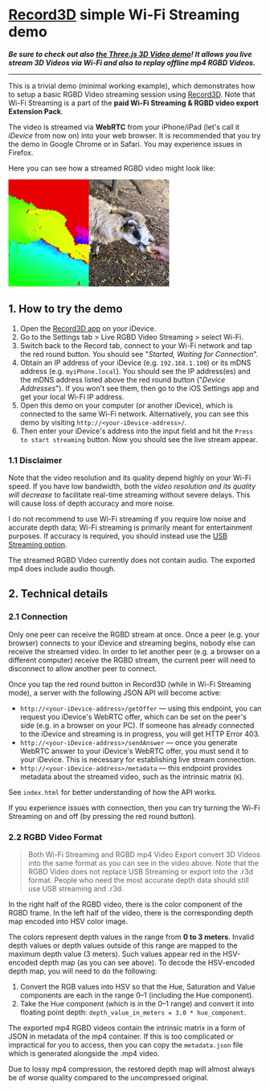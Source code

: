 # <a href="https://record3d.app">Record3D</a> simple Wi-Fi Streaming demo
***Be sure to check out also <a href="https://marek-simonik.github.io/record3d-wifi-streaming-and-rgbd-mp4-3d-video-demo/" target="_blank">the Three.js 3D Video demo</a>! It allows you live stream 3D Videos via Wi-Fi and also to replay offline mp4 RGBD Videos.***
<hr>

This is a trivial demo (minimal working example), which demonstrates how to setup a basic RGBD Video streaming session using <a href="https://record3d.app" target="_blank">Record3D</a>. Note that Wi-Fi Streaming is a part of the **paid Wi-Fi Streaming & RGBD video export Extension Pack**.

The video is streamed via **WebRTC** from your iPhone/iPad (let's call it *iDevice* from now on) into your web browser. It is recommended that you try the demo in Google Chrome or in Safari. You may experience issues in Firefox.

Here you can see how a streamed RGBD video might look like:

[![RGBD mp4 video](record3d_goat.gif)](https://thumbs.gfycat.com/CoolWelcomeIndri-mobile.mp4)

## 1. How to try the demo

1. Open the <a href="https://record3d.app" target="_blank">Record3D app</a> on your iDevice.
1. Go to the Settings tab > Live RGBD Video Streaming > select Wi-Fi.
1. Switch back to the Record tab, connect to your Wi-Fi network and tap the red round button. You should see "*Started, Waiting for Connection*".
1. Obtain an IP address of your iDevice (e.g. `192.168.1.100`) or its mDNS address (e.g. `myiPhone.local`). You should see the IP address(es) and the mDNS address listed above the red round button ("*Device Addresses*"). If you won't see them, then go to the iOS Settings app and get your local Wi-Fi IP address. 
1. Open this demo on your computer (or another iDevice), which is connected to the same Wi-Fi network. Alternatively, you can see this demo by visiting `http://<your-iDevice-address>/`.
1. Then enter your iDevice's address into the input field and hit the `Press to start streaming` button. Now you should see the live stream appear.

### 1.1 Disclaimer
Note that the video resolution and its quality depend highly on your Wi-Fi speed. If you have low bandwidth, both the *video resolution and its quality will decrease* to facilitate real-time streaming without severe delays. This will cause loss of depth accuracy and more noise.

I do not recommend to use Wi-Fi streaming if you require low noise and accurate depth data; Wi-Fi streaming is primarily meant for entertainment purposes. If accuracy is required, you should instead use the <a href="https://github.com/marek-simonik/record3d" target="_blank">USB Streaming option</a>. 

The streamed RGBD Video currently does not contain audio. The exported mp4 does include audio though.

## 2. Technical details

### 2.1 Connection
Only one peer can receive the RGBD stream at once. Once a peer (e.g. your browser) connects to your iDevice and streaming begins, nobody else can receive the streamed video. In order to let another peer (e.g. a browser on a different computer) receive the RGBD stream, the current peer will need to disconnect to allow another peer to connect. 

Once you tap the red round button in Record3D (while in Wi-Fi Streaming mode), a server with the following JSON API will become active: 

- `http://<your-iDevice-address>/getOffer` — using this endpoint, you can request you iDevice's WebRTC offer, which can be set on the peer's side (e.g. in a browser on your PC). If someone has already connected to the iDevice and streaming is in progress, you will get HTTP Error 403. 
- `http://<your-iDevice-address>/sendAnswer` — once you generate WebRTC answer to your iDevice's WebRTC offer, you must send it to your iDevice. This is necessary for establishing live stream connection. 
- `http://<your-iDevice-address>/metadata` — this endpoint provides metadata about the streamed video, such as the intrinsic matrix (`K`).

See `index.html` for better understanding of how the API works.

If you experience issues with connection, then you can try turning the Wi-Fi Streaming on and off (by pressing the red round button).


### 2.2 RGBD Video Format
> Both Wi-Fi Streaming and RGBD mp4 Video Export convert 3D Videos into the same format as you can see in the video above.
Note that the RGBD Video does not replace USB Streaming or export into the .r3d format. People who need the most accurate depth data should still use USB streaming and .r3d.

In the right half of the RGBD video, there is the color component of the RGBD frame. In the left half of the video, there is the corresponding depth map encoded into HSV color image.

The colors represent depth values in the range from **0 to 3 meters**. Invalid depth values or depth values outside of this range are mapped to the maximum depth value (3 meters). Such values appear red in the HSV-encoded depth map (as you can see above).
To decode the HSV-encoded depth map, you will need to do the following:

1. Convert the RGB values into HSV so that the Hue, Saturation and Value components are each in the range 0–1 (including the Hue component).
1. Take the Hue component (which is in the 0–1 range) and convert it into floating point depth: `depth_value_in_meters = 3.0 * hue_component`.

The exported mp4 RGBD videos contain the intrinsic matrix in a form of JSON in metadata of the mp4 container. If this is too complicated or impractical for you to access, then you can copy the `metadata.json` file which is generated alongside the .mp4 video.

Due to lossy mp4 compression, the restored depth map will almost always be of worse quality compared to the uncompressed original. 

